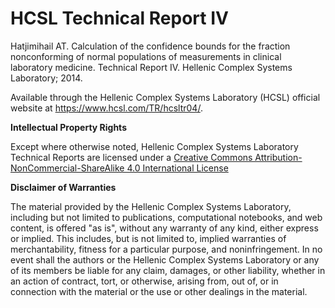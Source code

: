 # HCSL Technical Report IV

Hatjimihail AT. Calculation of the confidence bounds for the fraction nonconforming of normal populations of measurements in clinical laboratory medicine. Technical Report IV. Hellenic Complex Systems Laboratory; 2014.
 
Available through the Hellenic Complex Systems Laboratory (HCSL) official website at https://www.hcsl.com/TR/hcsltr04/.

**Intellectual Property Rights**

Except where otherwise noted, Hellenic Complex Systems Laboratory Technical Reports are licensed under a [Creative Commons Attribution-NonCommercial-ShareAlike 4.0 International License](https://creativecommons.org/licenses/by-nc-sa/4.0/)

**Disclaimer of Warranties**

The material provided by the Hellenic Complex Systems Laboratory, including but not limited to publications, computational notebooks, and web content, is offered "as is", without any warranty of any kind, either express or implied. This includes, but is not limited to, implied warranties of merchantability, fitness for a particular purpose, and noninfringement. In no event shall the authors or the Hellenic Complex Systems Laboratory or any of its members be liable for any claim, damages, or other liability, whether in an action of contract, tort, or otherwise, arising from, out of, or in connection with the material or the use or other dealings in the material.